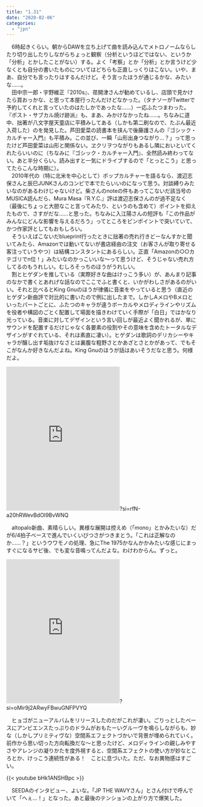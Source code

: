 ```yaml
---
title: "1.31"
date: "2020-02-06"
categories: 
  - "jpn"
---
```


　6時起きくらい。朝からDAWを立ち上げて曲を読み込んでメトロノームならしたり切り出したりしながらちょっと観察（分析というほどではない、というか「分析」とかしたことがない）する。よく「考察」とか「分析」とか言うけど少なくとも自分の書いたものについてはどちらも正直しっくりはこない。いや、まあ、自分でも言ったりはするんだけど。そう言ったほうが通じるかな、みたいな……。  
　田中宗一郎・宇野維正『2010s』、荏開津さんが勧めているし、店頭で見かけたら買おっかな、と思って本屋行ったんだけどなかった。（タナソーがTwitterで予約してくれと言っていたのはたしかであったな……）一応ふたつまわった。『ポスト・サブカル焼け跡派』も、まあ、みかけなかったね……。ちなみに道中、拙著が八文字屋天童店に平積みしてある（しかも第二刷なので、たぶん最近入荷した）のを発見した。芦田愛菜の読書本を挟んで後藤護さんの『ゴシック・カルチャー入門』も平積み。この並び、一瞬「山形出身つながり…？」って思ったけど芦田愛菜は山形と関係ない。ヱクリヲつながりもあるし隣においといてくれたらいいのに（ちなみに『ゴシック・カルチャー入門』、全然読み終わってない。あと半分くらい。読み出すと一気にドライブするので「とっとこう」と思ってたらこんな時期に）。  
　2010年代の（特に北米を中心として）ポップカルチャーを語るなら、渡辺志保さんと辰巳JUNKさんのコンビで本でたらいいのになって思う。対談縛りみたいなのがあるわけじゃないけど。柴さんのnoteの件もあってこないだ該当号のMUSICA読んだら、Mura Masa『R.Y.C.』評は渡辺志保さんのが過不足なく（最後にちょっと大胆なこと言ってみたり、というのも含めて）ポイントを抑えたもので、さすがだな……と思った。ちなみに入江陽さんの短評も「この作品がみんなにどんな影響を与えるだろう」ってところをピンポイントで突いていて、かつ作家評としてもおもしろい。  
　そういえばこないだblueprint行ったときに拙著の売れ行きどーなんすかと聞いてみたら、Amazonでは動いてないが書店経由の注文（お客さんが取り寄せる客注っていうやつ）は結構コンスタントにあるらしい。正直「Amazonの○○カテゴリでn位！」みたいなのかっこいいな～って思うけど、そうじゃない売れ方してるのもうれしい。むしろそっちのほうがうれしい。  
　割とヒゲダンを推している（実際好きな曲はけっこう多い）が、あんまり記事のなかで書くとあれげな話なのでここでふと書くと、いかがわしさがあるのがいい。それと比べるとKing Gnuのほうが律儀に音楽をやっていると思う（直近のヒゲダン新曲評で対比的に書いたので例に出したまで。しかしAメロやBメロといったパートごとに、ふたつのキャラが違うボーカルやメロディラインやリズムを役者や構図のごとく配置して場面を描きわけていく手際が「白日」ではかなり光っている。音楽に対してデザインという言い回しが最近よく聞かれるが、単にサウンドを配置するだけじゃなく各要素の役割やその意味を含めたトータルなデザインがすぐれている、それは素直に凄い）。ヒゲダンは歌詞のデリカシーやキャラが醸し出す垢抜けなさとは裏腹な粗野さとかあざとさとかがあって、でもそこがなんか好きなんだよね。King Gnuのほうが話はあいそうだなと思う。何様だよ。

<iframe src="https://open.spotify.com/embed/album/7ouaQdO45bOojGzoMoG0PR" width="300" height="380" frameborder="0" allowtransparency="true" allow="encrypted-media"></iframe>?si=rfN-a20hRWevBdOI9BvWNQ

　altopalo新曲、素晴らしい。異様な展開は控えめ（「mono」とかみたいな）だが6/4拍子ベースで進んでいくいびつさがつきまとう。「これは正解なのか……？」というウワモノの処理、急にThe 1975かなんかかみたいな感じにまっすぐになるサビ後、でも変な音鳴ってんだよな。わけわからん。ずっと。

<iframe src="https://open.spotify.com/embed/album/6rQDiIUKlBUzEyBxjMxZ8i" width="300" height="380" frameborder="0" allowtransparency="true" allow="encrypted-media"></iframe>?si=oMir9j2ARwyFBwuGNFPVYQ

　ヒョゴがニューアルバムをリリースしたのだがこれが凄い。ごりっとしたベースにアンビエンスたっぷりのドラムがおもたーいグルーヴを鳴らしながらも、妙な（しかしプリミティヴな）空間系エフェクトづかいで背景が埋められていく。前作から思い切った方向転換だな～と思ったけど、メロディラインの親しみやすさやアレンジの凝りかたを度外視すると、空間系エフェクトの使い方が妙なところとか、けっこう連続性がある！　ことに息づいた。ただ、なお異物感はすごい。

{{< youtube bHk1ANSHBpc >}}

　SEEDAのインタビュー、よいな。「JP THE WAVYさん」とさん付けで呼んでいて「へぇ…！」となった。あと最後のテンションの上がり方で爆笑した。
